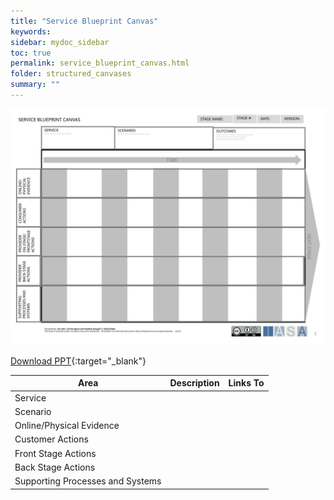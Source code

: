```yaml
---
title: "Service Blueprint Canvas"
keywords: 
sidebar: mydoc_sidebar
toc: true
permalink: service_blueprint_canvas.html
folder: structured_canvases
summary: ""
---
```


![image001](media/service_blueprint_canvas001.svg)

[Download PPT](media/ppt/service_blueprint_canvas.ppt){:target="_blank"}

| Area | Description | Links To |
| --- | --- | --- |
| Service |   |   |
| Scenario |   |   |
| Online/Physical Evidence |   |   |
| Customer Actions |   |   |
| Front Stage Actions |   |   |
| Back Stage Actions |   |   |
| Supporting Processes and Systems |   |   |